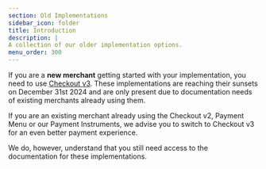 ```yaml
---
section: Old Implementations
sidebar_icon: folder
title: Introduction
description: |
A collection of our older implementation options.
menu_order: 300
---
```


If you are a **new merchant** getting started with your implementation, you need
to use [Checkout v3][payments-only]. These implementations are reaching their
sunsets on December 31st 2024 and are only present due to documentation needs of
existing merchants already using them.

If you are an existing merchant already using the Checkout v2, Payment Menu or
our Payment Instruments, we advise you to switch to Checkout v3 for an even
better payment experience.

We do, however, understand that you still need access to the documentation for
these implementations.

[payments-only]: /checkout-v3/payments-only
